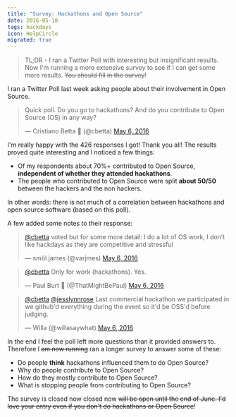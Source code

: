 ```yaml
---
title: "Survey: Hackathons and Open Source"
date: 2016-05-10
tags: hackdays
icon: HelpCircle
migrated: true
---
```


>  TL;DR - I ran a Twitter Poll with interesting but insignificant results. Now I'm running a more extensive survey to see if I can get some more results. ~~You should fill in the survey!~~

I ran a Twitter Poll last week asking people about their involvement in Open Source.

<blockquote class="twitter-tweet"><p lang="en" dir="ltr">Quick poll. Do you go to hackathons? And do you contribute to Open Source (OS) in any way?</p>&mdash; Cristiano Betta 🎄 (@cbetta) <a href="https://twitter.com/cbetta/status/728575405632933888?ref_src=twsrc%5Etfw">May 6, 2016</a></blockquote> 

I'm really happy with the 426 responses I got! Thank you all! The results proved quite interesting and I noticed a few things:

* Of my respondents about 70%+ contributed to Open Source, **independent of whether they attended hackathons**.
* The people who contributed to Open Source were split **about 50/50** between the hackers and the non hackers.

In other words: there is not much of a correlation between hackathons and open source software (based on this poll).

A few added some notes to their response:

<blockquote class="twitter-tweet"><p lang="en" dir="ltr"><a href="https://twitter.com/cbetta?ref_src=twsrc%5Etfw">@cbetta</a> voted but for some more detail: I do a lot of OS work, I don’t like hackdays as they are competitive and stressful</p>&mdash; smöl james (@varjmes) <a href="https://twitter.com/varjmes/status/728590824959836161?ref_src=twsrc%5Etfw">May 6, 2016</a></blockquote>

<blockquote class="twitter-tweet"><p lang="en" dir="ltr"><a href="https://twitter.com/cbetta?ref_src=twsrc%5Etfw">@cbetta</a> Only for work (hackathons). Yes.</p>&mdash; Paul Burt 🍕 (@ThatMightBePaul) <a href="https://twitter.com/ThatMightBePaul/status/728599717660086272?ref_src=twsrc%5Etfw">May 6, 2016</a></blockquote>

<blockquote class="twitter-tweet"><p lang="en" dir="ltr"><a href="https://twitter.com/cbetta?ref_src=twsrc%5Etfw">@cbetta</a> <a href="https://twitter.com/jesslynnrose?ref_src=twsrc%5Etfw">@jesslynnrose</a> Last commercial hackathon we participated in we github&#39;d everything during the event so it&#39;d be OSS&#39;d before judging.</p>&mdash; Willa (@willasaywhat) <a href="https://twitter.com/willasaywhat/status/728578970766168064?ref_src=twsrc%5Etfw">May 6, 2016</a></blockquote>

In the end I feel the poll left more questions than it provided answers to. Therefore I ~~am now running~~ ran a longer survey to answer some of these:

* Do people **think** hackathons influenced them to do Open Source?
* Why do people contribute to Open Source?
* How do they mostly contribute to Open Source?
* What is stopping people from contributing to Open Source?

The survey is closed now closed now ~~will be open until the end of June. I'd love your entry even if you don't do hackathons or Open Source~~!
